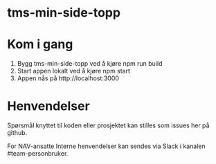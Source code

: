 # tms-min-side-topp

# Kom i gang
1. Bygg tms-min-side-topp ved å kjøre npm run build
2. Start appen lokalt ved å kjøre npm start
3. Appen nås på http://localhost:3000

# Henvendelser
Spørsmål knyttet til koden eller prosjektet kan stilles som issues her på github.

For NAV-ansatte
Interne henvendelser kan sendes via Slack i kanalen #team-personbruker.
